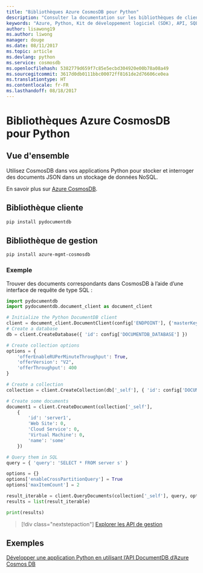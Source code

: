 ```yaml
---
title: "Bibliothèques Azure CosmosDB pour Python"
description: "Consulter la documentation sur les bibliothèques de client Python pour CosmosDB"
keywords: "Azure, Python, Kit de développement logiciel (SDK), API, SQL, base de données, Postgres, CosmosDB, NoSQL"
author: lisawong19
ms.author: liwong
manager: douge
ms.date: 08/11/2017
ms.topic: article
ms.devlang: python
ms.service: cosmosdb
ms.openlocfilehash: 5382779d659f7c85e5ecbd304920e00b78a08a49
ms.sourcegitcommit: 3617d0db0111bbc00072ff8161de2d76606ce0ea
ms.translationtype: HT
ms.contentlocale: fr-FR
ms.lasthandoff: 08/18/2017
---
```

# <a name="azure-cosmosdb-libraries-for-python"></a>Bibliothèques Azure CosmosDB pour Python

## <a name="overview"></a>Vue d'ensemble

Utilisez CosmosDB dans vos applications Python pour stocker et interroger des documents JSON dans un stockage de données NoSQL.

En savoir plus sur [Azure CosmosDB](https://docs.microsoft.com/azure/cosmos-db/introduction).

## <a name="client-library"></a>Bibliothèque cliente
 ```bash
pip install pydocumentdb
 ```

## <a name="management-library"></a>Bibliothèque de gestion
```bash
pip install azure-mgmt-cosmosdb
```

### <a name="example"></a>Exemple

Trouver des documents correspondants dans CosmosDB à l’aide d’une interface de requête de type SQL :

```python
import pydocumentdb
import pydocumentdb.document_client as document_client

# Initialize the Python DocumentDB client
client = document_client.DocumentClient(config['ENDPOINT'], {'masterKey': config['MASTERKEY']})
# Create a database
db = client.CreateDatabase({ 'id': config['DOCUMENTDB_DATABASE'] })

# Create collection options
options = {
    'offerEnableRUPerMinuteThroughput': True,
    'offerVersion': "V2",
    'offerThroughput': 400
}

# Create a collection
collection = client.CreateCollection(db['_self'], { 'id': config['DOCUMENTDB_COLLECTION'] }, options)

# Create some documents
document1 = client.CreateDocument(collection['_self'],
    { 
        'id': 'server1',
        'Web Site': 0,
        'Cloud Service': 0,
        'Virtual Machine': 0,
        'name': 'some' 
    })

# Query them in SQL
query = { 'query': 'SELECT * FROM server s' }    

options = {} 
options['enableCrossPartitionQuery'] = True
options['maxItemCount'] = 2

result_iterable = client.QueryDocuments(collection['_self'], query, options)
results = list(result_iterable)

print(results)
```
> [!div class="nextstepaction"]
> [Explorer les API de gestion](/python/api/overview/azure/cosmosdb/managementlibrary)

## <a name="samples"></a>Exemples

[Développer une application Python en utilisant l’API DocumentDB d’Azure Cosmos DB](https://azure.microsoft.com/resources/samples/azure-cosmos-db-documentdb-python-getting-started/)


